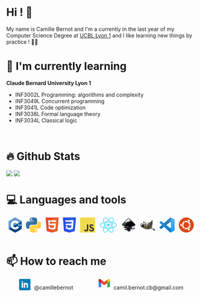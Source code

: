# Hi ! 👋

My name is Camille Bernot and I'm a currently in the last year of my Computer Science Degree at [UCBL Lyon 1](https://www.univ-lyon1.fr/) and I like learning new things by practice ! 🧑‍💻 
</br>

# 🌱 I'm currently learning

**Claude Bernard University Lyon 1**

* INF3002L Programming: algorithms and complexity
* INF3049L Concurrent programming
* INF3041L Code optimization
* INF3038L Formal language theory
* INF3034L Classical logic
</br>

# 🔥 Github Stats

<img src="https://github-readme-stats.vercel.app/api?username=RhesusP&show_icons=true">
<img src="https://github-readme-stats.vercel.app/api/top-langs/?username=RhesusP&layout=compact">

</br>

# 💻 Languages and tools
<div style="display:flex; justify-content:space-around;">
    <img src="./images/cplusplus.png" alt="c++" height="40">
    <img src="./images/python.png" alt="python" height=40>
    <img src="./images/html.png" alt="html" height=40>
    <img src="./images/css.png" alt="css" height=40>
    <img src="./images/js.png" alt="javascript" height=40>
    <img src="./images/react.png" alt="react" height=40>
    <img src="./images/inkscape.png" alt="inkscape" height=40>
    <img src="./images/gimp.png" alt="gimp" height=40>
    <img src="./images/vscode.png" alt="visual studio code" height=40>
    <img src="./images/ubuntu.png" alt="ubuntu" height=40>
</div>
</br>

# 📫 How to reach me

<div style="display:flex; justify-content:space-around;">
    <span style="display:flex;">
    <a href="https://www.linkedin.com/in/camillebernot/"><img src="./images/linkedin.png" alt="linkedin" height=30></a>
    <p style="margin-left:10px;">@camillebernot</p>
    </span>
    <span style="display:flex;">
    <a href="mailto:camil.bernot.cb@gmail.com"><img src="./images/gmail.png" alt="gmail" width=30></a>
    <p style="margin-left:10px;">camil.bernot.cb@gmail.com</p>
    </span>
</div>

